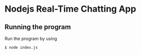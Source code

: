 # Nodejs Real-Time Chatting App 
## Running the program

Run the program by using

```shell
$ node index.js
```
